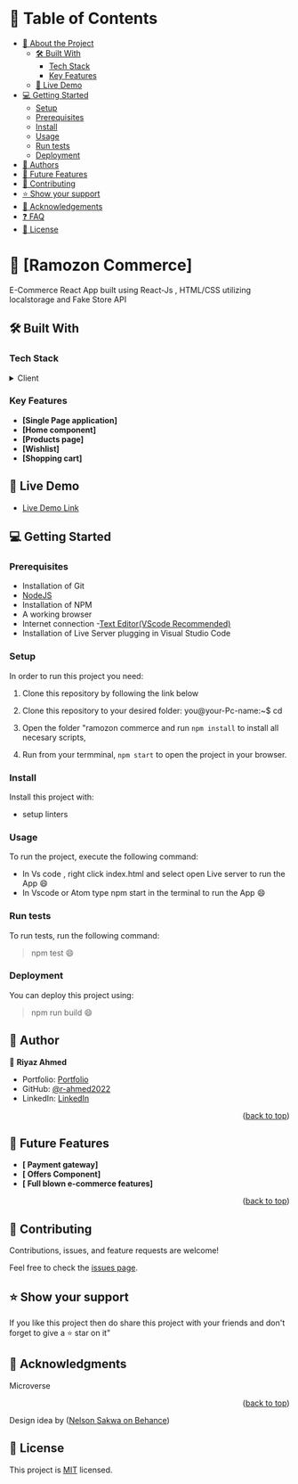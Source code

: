 <a name="readme-top"></a>

<div align="center">

  <br/>

</div>

<!-- TABLE OF CONTENTS -->

# 📗 Table of Contents

- [📖 About the Project](#about-project)
  - [🛠 Built With](#built-with)
    - [Tech Stack](#tech-stack)
    - [Key Features](#key-features)
  - [🚀 Live Demo](#live-demo)
- [💻 Getting Started](#getting-started)
  - [Setup](#setup)
  - [Prerequisites](#prerequisites)
  - [Install](#install)
  - [Usage](#usage)
  - [Run tests](#run-tests)
  - [Deployment](#triangular_flag_on_post-deployment)
- [👥 Authors](#authors)
- [🔭 Future Features](#future-features)
- [🤝 Contributing](#contributing)
- [⭐️ Show your support](#support)
- [🙏 Acknowledgements](#acknowledgements)
- [❓ FAQ](#faq)
- [📝 License](#license)

<!-- PROJECT DESCRIPTION -->

# 📖 [Ramozon Commerce] <a name="about-project"></a>

E-Commerce React App built using React-Js , HTML/CSS utilizing localstorage and Fake Store API

## 🛠 Built With <a name="built-with"></a>

### Tech Stack <a name="tech-stack"></a>

<details>
  <summary>Client</summary>
  <ul>
    <li><a href="https://reactjs.org/">React.js</a></li>
  </ul>
</details>


<!-- Features -->

### Key Features <a name="key-features"></a>

- **[Single Page application]**
- **[Home component]**
- **[Products page]**
- **[Wishlist]**
- **[Shopping cart]**



<!-- LIVE DEMO -->

## 🚀 Live Demo <a name="live-demo"></a>

- [Live Demo Link](https://r-ahmed2022.github.io/ramozon-commerce/)

<!-- GETTING STARTED -->

## 💻 Getting Started <a name="getting-started"></a>

### Prerequisites
- Installation of Git
- [NodeJS](https://nodejs.org/en/docs/)
- Installation of NPM
- A working browser
- Internet connection
-[Text Editor(VScode Recommended)](https://code.visualstudio.com/)
- Installation of Live Server plugging in Visual Studio Code



<!--
Example command:

```sh
 gem install rails
```
 -->

### Setup
In order to run this project you need:
1. Clone this repository by following the link below
[]( https://github.com/r-ahmed2022/ramozon-commerce.git)

2. Clone this repository to your desired folder:
you@your-Pc-name:~$ cd <folder>

3. Open the folder "ramozon commerce and run `npm install` to install all necesary scripts,
4. Run from your termminal, `npm start` to open the project in your browser.

<!--
Example commands:

```sh
  cd my-folder
  git clone git@github.com:myaccount/my-project.git
```
--->

### Install

Install this project with:
- setup linters

<!--
Example command:

```sh
  cd my-project
  gem install
```
--->

### Usage

To run the project, execute the following command:
- In Vs code , right click index.html and select open Live server to run the App :smile:
- In Vscode or Atom type npm start in the terminal to run the App :smile:

<!--
Example command:

```sh
  rails server
```
--->

### Run tests

To run tests, run the following command:
> npm test :smile:

<!--
Example command:

```sh
  bin/rails test test/models/article_test.rb
```
--->

### Deployment

You can deploy this project using:

> npm run build :smile:
<!--
Example:

```sh

```
 -->


<!-- AUTHORS -->

## 👥 Author <a name="authors"></a>

👤 **Riyaz Ahmed**
- Portfolio: [Portfolio](https://r-ahmed2022.github.io/myportfolio/)
- GitHub: [@r-ahmed2022](https://github.com/r-ahmed2022)
- LinkedIn: [LinkedIn](https://www.linkedin.com/in/riyaz-ahmed-4216a71a8/)

<p align="right">(<a href="#readme-top">back to top</a>)</p>


<!-- FUTURE FEATURES -->

## 🔭 Future Features <a name="future-features"></a>

- **[ Payment gateway]**
- **[ Offers Component]**
- **[ Full blown e-commerce features]**



<p align="right">(<a href="#readme-top">back to top</a>)</p>

<!-- CONTRIBUTING -->

## 🤝 Contributing <a name="contributing"></a>

Contributions, issues, and feature requests are welcome!

Feel free to check the [issues page](../../issues/).


<!-- SUPPORT -->

## ⭐️ Show your support <a name="support"></a>

If you like this project then do share this project with your friends and don't forget to give a ⭐ star on it"


<!-- ACKNOWLEDGEMENTS -->

## 🙏 Acknowledgments <a name="acknowledgements"></a>

Microverse

<p align="right">(<a href="#readme-top">back to top</a>)</p>

<!-- FAQ (optional) -->
Design idea by (<a href="#readme-top">Nelson Sakwa on Behance</a>)


<!-- LICENSE -->

## 📝 License <a name="license"></a>

This project is [MIT](./License.txt) licensed.

